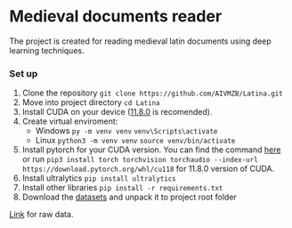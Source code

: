 # Medieval documents reader

The project is created for reading medieval latin documents using deep learning techniques. 

### Set up

1) Clone the repository `git clone https://github.com/AIVMZB/Latina.git`
2) Move into project directory `cd Latina`
3) Install CUDA on your device ([11.8.0](https://developer.nvidia.com/cuda-11-8-0-download-archive) is recomended). 
4) Create virtual enviroment:
    - Windows `py -m venv venv` `venv\Scripts\activate`
    - Linux `python3 -m venv venv` `source venv/bin/activate`
5) Install pytorch for your CUDA version. You can find the command [here](https://pytorch.org/get-started/locally/) 
or run `pip3 install torch torchvision torchaudio --index-url https://download.pytorch.org/whl/cu118` for 11.8.0 version of CUDA. 
6) Install ultralytics `pip install ultralytics`
7) Install other libraries `pip install -r requirements.txt`
8) Download the [datasets](https://drive.google.com/file/d/1Uw4uyqgTVrOy2VdOgZIdBIwMiTCDGNMj/view?usp=drive_link) 
and unpack it to project root folder

[Link](https://drive.google.com/drive/folders/1rDiNWzTFDnUGerJdcM-tIONm1AEr_n0h?usp=sharing) for raw data.